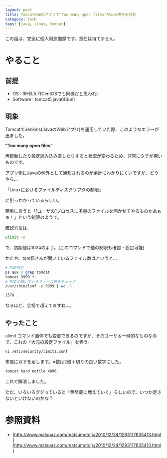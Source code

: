 ```yaml
---
layout: post
title: TomcatのWebアプリで"Too many open files"が出る場合の対処
category: tech
tags: [java, linux, tomcat]
---
```


この話は、完全に個人用忘備録です。責任は持てません。

# やること

## 前提

- OS : RHEL5.7(CentOSでも同様だと思われ)
- Software : tomcat5,java6(Sun)

## 現象

TomcatでJenkins(JavaのWebアプリ)を運用していた際、このようなエラーが出ました。

__"Too many open files"__

再起動したり設定読み込み直したりすると状況が変わるため、非常にタチが悪いものです。

アプリ側にJavaの例外として通知されるのが余計にわかりにくいですが、どうやら…

「Linuxにおけるファイルディスクリプタの制限」

に引っかかっているらしい。

簡単に言うと「1ユーザの1プロセスに多量のファイルを開かせてやるものかあぁぁ！」という制限のようで。

確認方法は、

```bash
ulimit -n
```

で、初期値は1024のよう。(このコマンドで他の制限も確認・設定可能)

かたや、tom猫さんが開いているファイル数はというと…

```bash
# PID特定
ps aux | grep tomcat
tomcat 9999 ～
# PIDが開いているファイル数をチェック
/usr/sbin/lsof -p 9999 | wc -l

1578
```

なるほど、余裕で超えてますね…。

## やったこと

ulimit コマンド自体でも変更できるのですが、そのユーザ＆一時的なものなので、これの「大元の設定ファイル」を弄う。

```bash
vi /etc/security/limits.conf
```

末尾に以下を足します。※数は2倍＋切りの良い数字にした。

```bash
tomcat hard nofile 4096
```

これで解消しました。

ただ、いろいろググっていると「無尽蔵に増えていく」らしいので、いつか足さないといけないのかな？

# 参照資料
- [http://www.matsuaz.com/matsumotojs/2010/12/24/1293117835413.html](http://www.matsuaz.com/matsumotojs/2010/12/24/1293117835413.html)
